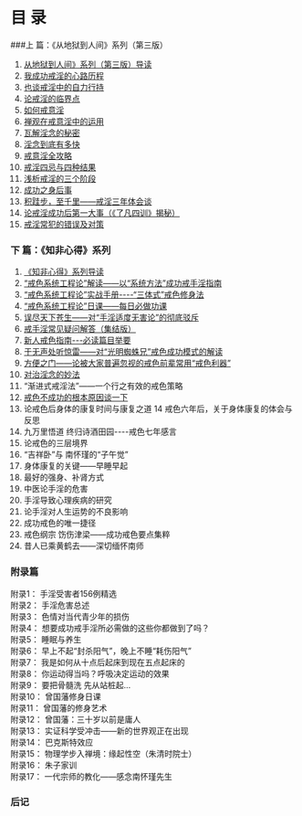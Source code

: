 #          目    录  
###上  篇：《从地狱到人间》系列（第三版） 	

1.  [从地狱到人间》系列（第三版）导读](2-导读.md)	        
2.  [我成功戒淫的心路历程](3-我成功戒淫的心路历程.md)		
3.  [也谈戒淫中的自力行持](4-也谈戒淫中的自力行持.md)	          	
4.  [论戒淫的临界点](5-论戒淫的临界点.md)                   		
5.  [如何戒意淫](6-如何戒意淫.md)    
6.  [禅观在戒意淫中的运用](7-禅观在戒意淫中的运用.md)   
7.  [瓦解淫念的秘密](8-瓦解淫念的秘密.md)
8.	[淫念到底有多快](9-淫念到底有多快.md)       		
9.  [戒意淫全攻略](10-戒意淫全攻略.md)        		
10. [戒淫四忌与四种结果](11-戒淫四忌与四种结果.md) 		
11. [浅析戒淫的三个阶段](12-戒淫四忌与四种结果.md)	
12. [成功之身后事](13-成功之身后事.md) 				
13. [积跬步，至千里——戒淫三年体会谈](14-戒淫三年体会谈.md) 		
14. [论戒淫成功后第一大事（《了凡四训》揭秘）](15-论戒淫成功后第一大事.md) 		
15. [戒淫常犯的错误及对策](16-戒淫常犯的错误及对策.md) 		
### 下  篇：《知非心得》系列 		
1.  [《知非心得》系列导读](17-知非心得导读.md) 			
2.  [“戒色系统工程论”解读——以“系统方法”成功戒手淫指南 ](18-戒色系统工程论.md)		
3.  [“戒色系统工程论”实战手册----“三体式”戒色修身法](三体式戒色修身法.md) 		
4.  [“戒色系统工程论”日课——每日必做功课](20-戒色系统工程论日课.md) 		
5.  [误尽天下苍生——对“手淫适度无害论”的彻底驳斥](21-手淫无害论-无尽天下苍生.md) 		
6.  [戒手淫常见疑问解答（集结版）](戒手淫常见疑问解答.md) 
7.  [新人戒色指南---必读篇目举要](23-新人戒色指南.md) 
8.  [于无声处听惊雷——对“光明蜘蛛兄”戒色成功模式的解读](24-对光明蜘蛛成功戒色的解读.md) 
9.  [方便之门——论被大家普遍忽视的戒色前辈常用“戒色利器”](25-论被大家普遍忽视的戒色前辈常用的戒色利器.md)  
10. [对治淫念的妙法](26-对治淫念的妙法.md) 
11. “渐进式戒淫法”——一个行之有效的戒色策略 
12. [戒色不成功的根本原因谈一下](28-戒色不成功的根本性原因谈一下.md) 
13. 论戒色后身体的康复时间与康复之道 
14  戒色六年后，关于身体康复的体会与反思 
15. 九万里悟道 终归诗酒田园----戒色七年感言 
16. 论戒色的三层境界 
17. “吉祥卧”与 南怀瑾的“子午觉” 
18. 身体康复的关键——早睡早起 
19. 最好的强身、补肾方式 
20. 中医论手淫的危害 
21. 手淫导致心理疾病的研究 
22. 论手淫对人生运势的不良影响 
23. 成功戒色的唯一捷径 
24. 戒色纲宗  饬伤津梁——成功戒色要点集粹     
25. 昔人已乘黄鹤去——深切缅怀南师    
### 附录篇   
附录1：    手淫受害者156例精选   
附录2：    手淫危害总述   
附录3：    色情对当代青少年的损伤   
附录4：    想要成功戒手淫所必需做的这些你都做到了吗？   
附录5：    睡眠与养生     
附录6：    早上不起“封杀阳气”，晚上不睡“耗伤阳气”       
附录7：    我是如何从十点后起床到现在五点起床的  
附录8：    你运动得当吗？呼吸决定运动的效果    
附录9：    要把骨髓洗 先从站桩起…    
附录10：   曾国藩修身日课     
附录11：   曾国藩的修身艺术    
附录12：   曾国藩：三十岁以前是庸人    
附录13：   实证科学受冲击——新的世界观正在出现  
附录14：   巴克斯特效应  
附录15：   物理学步入禅境：缘起性空（朱清时院士）     
附录16：   朱子家训    
附录17：   一代宗师的教化——感念南怀瑾先生   
### 后记
